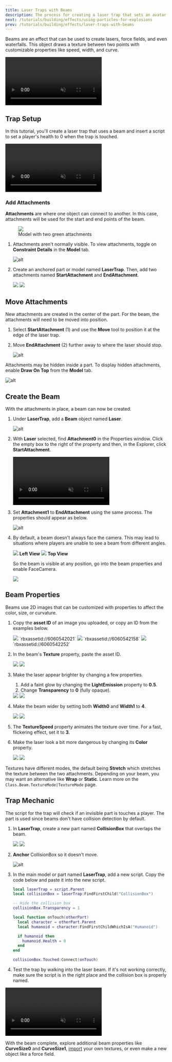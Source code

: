 ```yaml
---
title: Laser Traps with Beams
description: The process for creating a laser trap that sets an avatar's health to 0 when touched.
next: /tutorials/building/effects/using-particles-for-explosions
prev: /tutorials/building/effects/laser-traps-with-beams
---
```


Beams are an effect that can be used to create lasers, force fields, and even waterfalls. This object draws a texture between two points with customizable properties like speed, width, and curve.

<video controls loop muted>
  <source src="../../../assets/tutorials/laser-traps-with-beams/laserTrap_beamExamples.mp4" />
</video>

## Trap Setup

In this tutorial, you'll create a laser trap that uses a beam and insert a script to set a player's health to 0 when the trap is touched.

<video controls loop muted>
  <source src="../../../assets/tutorials/laser-traps-with-beams/laserTrap_testFinalLaser.mp4" />
</video>

### Add Attachments

**Attachments** are where one object can connect to another. In this case, attachments will be used for the start and end points of the beam.

<figure>
    <img src="../../../assets/tutorials/laser-traps-with-beams/lasertrap_showSetup_alt.png" />
    <figcaption>Model with two green attachments</figcaption>
</figure>

1. Attachments aren't normally visible. To view attachments, toggle on **Constraint Details** in the **Model** tab.

   ![alt](../../../assets/tutorials/laser-traps-with-beams/lasertrap_constraintDetails.png)

2. Create an anchored part or model named **LaserTrap**. Then, add two attachments named **StartAttachment** and **EndAttachment**.

   <GridContainer numColumns="2">
     <img src="../../../assets/tutorials/laser-traps-with-beams/lasertrap_showTrapPart.jpg" />
     <img src="../../../assets/tutorials/laser-traps-with-beams/lasertrap_showPartsCreated.png" />
   </GridContainer>

## Move Attachments

New attachments are created in the center of the part. For the beam, the attachments will need to be moved into position.

1. Select **StartAttachment** (1) and use the **Move** tool to position it at the edge of the laser trap.
2. Move **EndAttachment** (2) further away to where the laser should stop.

   ![alt](../../../assets/tutorials/laser-traps-with-beams/lasertrap_showAttachments.jpg)

<Alert severity="info">

Attachments may be hidden inside a part. To display hidden attachments, enable **Draw On Top** from the **Model** tab.

![alt](../../../assets/tutorials/laser-traps-with-beams/lasertrap_drawOnTop.png)

</Alert>

## Create the Beam

With the attachments in place, a beam can now be created.

1. Under **LaserTrap**, add a **Beam** object named **Laser**.

   ![alt](../../../assets/tutorials/laser-traps-with-beams/lasertrap_addBeamObject.jpg)

2. With **Laser** selected, find **Attachment0** in the Properties window. Click the empty box to the right of the property and then, in the Explorer, click **StartAttachment**.

   <video controls loop muted>
   <source src="../../../assets/tutorials/laser-traps-with-beams/laserTrap_setAttachment0.mp4" />
   </video>

3. Set **Attachment1** to **EndAttachment** using the same process. The properties should appear as below.

   ![alt](../../../assets/tutorials/laser-traps-with-beams/lasertrap_showAttachmentsSet.png)

4. By default, a beam doesn't always face the camera. This may lead to situations where players are unable to see a beam from different angles.

   <Grid container spacing={4}>
    <Grid item xs={6}>
      <img src="../../../assets/tutorials/laser-traps-with-beams/lasertrap_beamDifferentAngles_left.jpg" />
      <b>Left View</b>
    </Grid>
    <Grid item xs={6}>
      <img src="../../../assets/tutorials/laser-traps-with-beams/lasertrap_beamDifferentAngles_top.jpg" />
      <b>Top View</b>
    </Grid>
   </Grid>

   So the beam is visible at any position, go into the beam properties and enable FaceCamera.

   <img src="../../../assets/tutorials/laser-traps-with-beams/lasertrap_toggleFaceCamera.png" />

## Beam Properties

Beams use 2D images that can be customized with properties to affect the color, size, or curvature.

1. Copy the **asset ID** of an image you uploaded, or copy an ID from the examples below.

   <Grid container spacing={6}>
    <Grid item xs={4}>
      <img src="../../../assets/tutorials/laser-traps-with-beams/beam6060542021.png" />
      `rbxassetid://6060542021`
    </Grid>
    <Grid item xs={4}>
      <img src="../../../assets/tutorials/laser-traps-with-beams/beam6060542158.png" />
      `rbxassetid://6060542158`
    </Grid>
    <Grid item xs={4}>
      <img src="../../../assets/tutorials/laser-traps-with-beams/beam6060542252.png" />
      `rbxassetid://6060542252`
    </Grid>
   </Grid>

2. In the beam's **Texture** property, paste the asset ID.

   <GridContainer numColumns="2">
     <img src="../../../assets/tutorials/laser-traps-with-beams/lasertrap_showBeamWithTexture.jpg" />
     <img src="../../../assets/tutorials/laser-traps-with-beams/lasertrap_pasteTextureID.png" />
   </GridContainer>

3. Make the laser appear brighter by changing a few properties.

   1. Add a faint glow by changing the **LightEmission** property to **0.5**.
   2. Change **Transparency** to **0** (fully opaque).

   <GridContainer numColumns="2">
     <img src="../../../assets/tutorials/laser-traps-with-beams/lasertrap_showBeamLightEmission.jpg" />
     <img src="../../../assets/tutorials/laser-traps-with-beams/lasertrap_transparencyLightEmission.png" />
   </GridContainer>

4. Make the beam wider by setting both **Width0** and **Width1** to **4**.

   <GridContainer numColumns="2">
     <img src="../../../assets/tutorials/laser-traps-with-beams/lasertrap_beamWidthLarger.jpg" />
     <img src="../../../assets/tutorials/laser-traps-with-beams/lasertrap_setWidth.png" />
   </GridContainer>

5. The **TextureSpeed** property animates the texture over time. For a fast, flickering effect, set it to **3**.

6. Make the laser look a bit more dangerous by changing its **Color** property.

   <GridContainer numColumns="2">
     <img src="../../../assets/tutorials/laser-traps-with-beams/lasertrap_beamColor.jpg" />
     <img src="../../../assets/tutorials/laser-traps-with-beams/lasertrap_changeColor.png" />
   </GridContainer>

<Alert severity="info">

Textures have different modes, the default being **Stretch** which stretches the texture between the two attachments. Depending on your beam, you may want an alternative like **Wrap** or **Static**. Learn more on the `Class.Beam.TextureMode|TextureMode` page.

</Alert>

## Trap Mechanic

The script for the trap will check if an invisible part is touches a player. The part is used since beams don't have collision detection by default.

1. In **LaserTrap**, create a new part named **CollisionBox** that overlaps the beam.

   <GridContainer numColumns="2">
     <img src="../../../assets/tutorials/laser-traps-with-beams/lasertrap_collisionBox.jpg" />
     <img src="../../../assets/tutorials/laser-traps-with-beams/lasertrap_createCollisionBox.png" />
   </GridContainer>

2. **Anchor** CollisionBox so it doesn't move.

   ![alt](../../../assets/tutorials/laser-traps-with-beams/lasertrap_anchorPart.png)

3. In the main model or part named **LaserTrap**, add a new script. Copy the code below and paste it into the new script.

   ```lua
   local laserTrap = script.Parent
   local collisionBox = laserTrap:FindFirstChild("CollisionBox")

   -- Hide the collision box
   collisionBox.Transparency = 1

   local function onTouch(otherPart)
     local character = otherPart.Parent
     local humanoid = character:FindFirstChildWhichIsA("Humanoid")

     if humanoid then
       humanoid.Health = 0
     end
   end

   collisionBox.Touched:Connect(onTouch)
   ```

4. Test the trap by walking into the laser beam. If it's not working correctly, make sure the script is in the right place and the collision box is properly named.

<video controls loop muted>
  <source src="../../../assets/tutorials/laser-traps-with-beams/laserTrap_testFinalLaser.mp4" />
</video>

With the beam complete, explore additional beam properties like **CurveSize0** and **CurveSize1**, [import](../../../production/publishing/publishing-assets.md) your own textures, or even make a new object like a force field.
